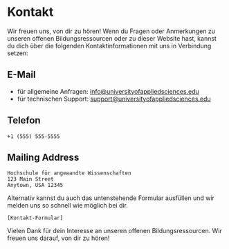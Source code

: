 # Kontakt

Wir freuen uns, von dir zu hören! Wenn du Fragen oder Anmerkungen zu unseren offenen Bildungsressourcen oder zu dieser Website hast, kannst du dich über die folgenden Kontaktinformationen mit uns in Verbindung setzen:

## E-Mail

* für allgemeine Anfragen: info@universityofappliedsciences.edu
* für technischen Support: support@universityofappliedsciences.edu

## Telefon

```
+1 (555) 555-5555
```

## Mailing Address

```
Hochschule für angewandte Wissenschaften
123 Main Street
Anytown, USA 12345
```

Alternativ kannst du auch das untenstehende Formular ausfüllen und wir melden uns so schnell wie möglich bei dir.

```
[Kontakt-Formular]
```

Vielen Dank für dein Interesse an unseren offenen Bildungsressourcen.
Wir freuen uns darauf, von dir zu hören!